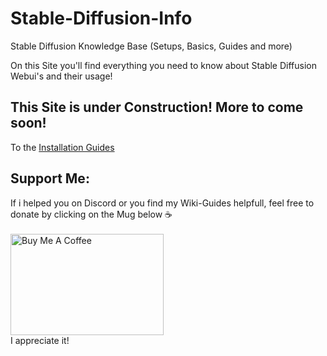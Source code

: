 # Stable-Diffusion-Info
Stable Diffusion Knowledge Base (Setups, Basics, Guides and more)

On this Site you'll find everything you need to know about Stable Diffusion Webui's and their usage!

## This Site is under Construction! More to come soon! ##

To the [Installation Guides](https://github.com/CS1o/Stable-Diffusion-Info/wiki/Installation-Guides)


## Support Me:<br>
If i helped you on Discord or you find my Wiki-Guides helpfull,
feel free to donate by clicking on the Mug below ☕<br>
<a href="https://ko-fi.com/ofcs1o" target="_blank"><br>
<img src="https://storage.ko-fi.com/cdn/nav-logo-stroke.png" alt="Buy Me A Coffee" height="162" width="245"></a><br>
I appreciate it!
